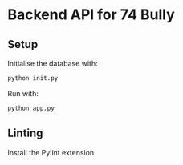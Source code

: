 # Backend API for 74 Bully

## Setup

Initialise the database with:

```bash
python init.py
```

Run with:

```bash
python app.py
```

## Linting

Install the Pylint extension
